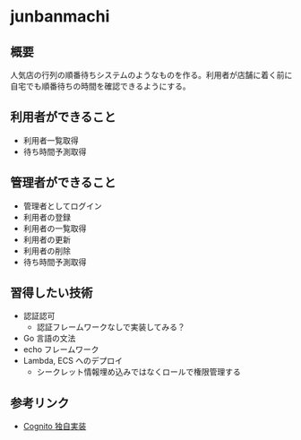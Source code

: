 # junbanmachi

## 概要

人気店の行列の順番待ちシステムのようなものを作る。利用者が店舗に着く前に自宅でも順番待ちの時間を確認できるようにする。

## 利用者ができること

- 利用者一覧取得
- 待ち時間予測取得

## 管理者ができること

- 管理者としてログイン
- 利用者の登録
- 利用者の一覧取得
- 利用者の更新
- 利用者の削除
- 待ち時間予測取得

## 習得したい技術

- 認証認可
  - 認証フレームワークなしで実装してみる？
- Go 言語の文法
- echo フレームワーク
- Lambda, ECS へのデプロイ
  - シークレット情報埋め込みではなくロールで権限管理する

## 参考リンク

- [Cognito 独自実装](https://www.youtube.com/watch?v=wiWDOgIu7cU)
